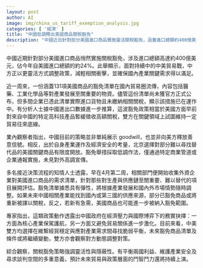 ```yaml
---
layout: post
author: AI
image: img/china_us_tariff_exemption_analysis.jpg
categories: [ '經濟' ]
title: "中國低調釋出美國商品關稅豁免"
description: "中國近日針對部分美國進口商品實施靈活關稅豁免，涵蓋進口總額約400億美元、約佔全年自美進口額24%。豁免範圍聚焦於醫藥、工業化學品等難以替代的關鍵物資，政策未高調公布而透過特定商業渠道執行，展現北京在經濟安全與貿易博弈下的務實策略。豁免清單彈性調整，旨在維護重要產業發展，同時預留與美方談判和局部合作空間，預示未來中美雙方將持續在政策平衡與產業需求之間博弈。"
---
```

中國近期針對部分美國進口商品悄然實施關稅豁免，涉及進口總額高達約400億美元，佔今年自美國進口總額的約24%。此舉顯示，面對持續中的中美貿易戰，中方正以更靈活方式調整政策，減輕相關衝擊，並確保國內產業關鍵需求得以滿足。

近一周來，一份涵蓋131項美國商品的豁免清單在國內貿易圈流傳，內容包括醫藥、工業化學品等對產業發展至關重要的物資。儘管這份清單尚未獲官方正式公布，但多間企業已憑此清單實際進口貨物且未繳納相關關稅，顯示該措施已在運作中。有分析人士據中國進出口數據進一步推算，這波豁免政策相當於美國方面早前對來自中國的特定高科技產品暫緩徵收高額關稅，雙方在關鍵領域上試圖維持一定貿易往來底線。

業內觀察者指出，中國目前的策略並非單純展示 goodwill，也並非向美方釋放善意信號。相反，出於自身產業運作及經濟安全的考量，北京選擇對部分難以尋找替代品的美國關鍵商品有限度開放。豁免舉措採取低調作法，僅通過特定商業管道或企業通報實施，未見對外高調宣傳。

多名接近決策流程的知情人士透露，早在4月第二周，相關部門便開始收集外資企業對美國進口商品的需求清單，針對那些對生產與供應鏈至關重要、難以替代的項目展開評估。豁免清單據悉具有彈性，將根據產業發展和國內外市場情勢隨時調整。如果未來中國相關產業能找到國內或第三國的供應來源，部分已豁免商品或將重新被課以關稅，反之，若新有急需，美國商品也可能進一步被納入豁免範圍。

專家指出，這類政策動作透露出中國政府在經濟壓力與國際博弈下的務實抉擇：一方面為核心產業保駕護航，另一方面又避免貿易關係進一步激化。目前來看，中美雙方均選擇在維繫經貿穩定與應對產業需求間尋找脆弱平衡，未來豁免商品清單及條件或將繼續變動，雙方亦會觀察對方動態調整對策。

綜合觀察，關稅豁免策略強調靈活性與隱蔽性。有平衡兩國利益、維護產業安全及尋求談判空間的多重意義，預計未來貿易與政策層面的鬥智鬥力還將持續上演。